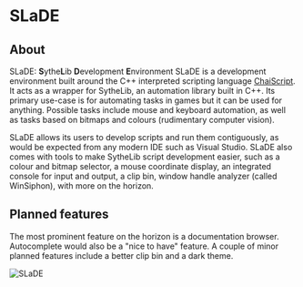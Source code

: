 # SLaDE

## About
SLaDE: **S**ythe**L**ib **D**evelopment **E**nvironment
SLaDE is a development environment built around the C++ interpreted scripting language [ChaiScript](http://chaiscript.com/). It acts as a wrapper for SytheLib, an automation library built in C++. Its primary use-case is for automating tasks in games but it can be used for anything. Possible tasks include mouse and keyboard automation, as well as tasks based on bitmaps and colours (rudimentary computer vision).

SLaDE allows its users to develop scripts and run them contiguously, as would be expected from any modern IDE such as Visual Studio. SLaDE also comes with tools to make SytheLib script development easier, such as a colour and bitmap selector, a mouse coordinate display, an integrated console for input and output, a clip bin, window handle analyzer (called WinSiphon), with more on the horizon.

## Planned features
The most prominent feature on the horizon is a documentation browser. Autocomplete would also be a "nice to have" feature.
A couple of minor planned features include a better clip bin and a dark theme.

![SLaDE](https://i.imgur.com/ucVV0JO.png)
